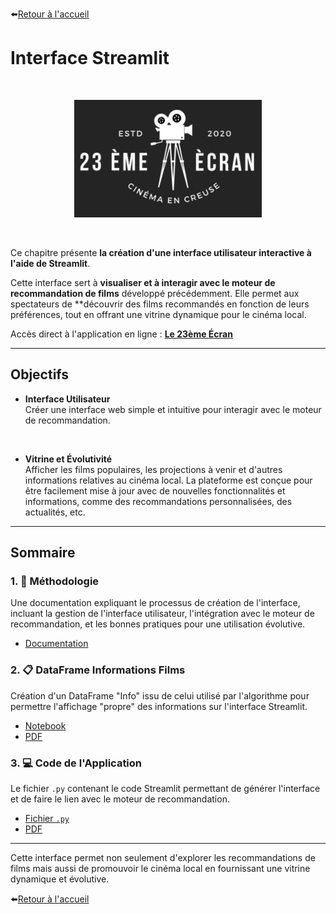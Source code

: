 ⬅️[Retour à l'accueil](../../README.md)

# Interface Streamlit

<br>
<p align="center">
  <img src="../images/logo_23_eme_ecran.PNG" alt="Logo Cinéma" width="300">
</p>
<br>

Ce chapitre présente **la création d'une interface utilisateur interactive à l'aide de Streamlit**.

Cette interface sert à **visualiser et à interagir avec le moteur de recommandation de films** développé précédemment. Elle permet aux spectateurs de **découvrir des films recommandés en fonction de leurs préférences, tout en offrant une vitrine dynamique pour le cinéma local.

Accès direct à l'application en ligne : **[Le 23ème Écran](https://movie-recommendation-project-wcs-bleu-sauvage.streamlit.app/)**

---

## Objectifs

- **Interface Utilisateur**  
Créer une interface web simple et intuitive pour interagir avec le moteur de recommandation.
<br>

- **Vitrine et Évolutivité**  
Afficher les films populaires, les projections à venir et d'autres informations relatives au cinéma local. La plateforme est conçue pour être facilement mise à jour avec de nouvelles fonctionnalités et informations, comme des recommandations personnalisées, des actualités, etc.

---

## Sommaire

### **1. 🧩 Méthodologie**  
Une documentation expliquant le processus de création de l'interface, incluant la gestion de l'interface utilisateur, l'intégration avec le moteur de recommandation, et les bonnes pratiques pour une utilisation évolutive.  
   - [Documentation](./methodologie_streamlit.md)

### **2. 📋 DataFrame Informations Films**  
Création d'un DataFrame "Info" issu de celui utilisé par l'algorithme pour permettre l'affichage "propre" des informations sur l'interface Streamlit.  
   - [Notebook](../notebooks/df_info.ipynb)
   - [PDF](../pdf/creation_df_info.pdf)

### **3. 💻 Code de l'Application**  
Le fichier `.py` contenant le code Streamlit permettant de générer l'interface et de faire le lien avec le moteur de recommandation.  
   - [Fichier `.py`](../notebooks/streamlite.py)
   - [PDF]()

---

Cette interface permet non seulement d'explorer les recommandations de films mais aussi de promouvoir le cinéma local en fournissant une vitrine dynamique et évolutive.
<br>

⬅️[Retour à l'accueil](../../README.md)
